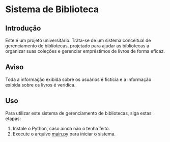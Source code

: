 # Sistema de Biblioteca

## Introdução

Este é um projeto universitário. Trata-se de um sistema conceitual de gerenciamento de bibliotecas, projetado para ajudar as bibliotecas a organizar suas coleções e gerenciar empréstimos de livros de forma eficaz.

## Aviso

Toda a informação exibida sobre os usuários é fictícia e a informação exibida sobre os livros é verídica.

## Uso

Para utilizar este sistema de gerenciamento de bibliotecas, siga estas etapas:

1. Instale o Python, caso ainda não o tenha feito.
2. Execute o arquivo [main.py](\main.py) para iniciar o sistema.